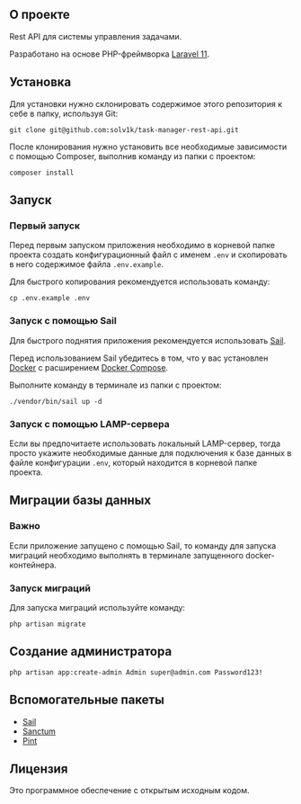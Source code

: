 ## О проекте

Rest API для системы управления задачами.

Разработано на основе PHP-фреймворка [Laravel 11](https://laravel.com/docs/11.x).

## Установка

Для установки нужно склонировать содержимое этого репозитория к себе в папку, используя Git:
```
git clone git@github.com:solv1k/task-manager-rest-api.git
```

После клонирования нужно установить все необходимые зависимости с помощью Composer, выполнив команду из папки с проектом:
```
composer install
```

## Запуск

### Первый запуск

Перед первым запуском приложения необходимо в корневой папке проекта создать конфигурационный файл с именем `.env` и скопировать в него содержимое файла `.env.example`.

Для быстрого копирования рекомендуется использовать команду:
```
cp .env.example .env
```

### Запуск c помощью Sail

Для быстрого поднятия приложения рекомендуется использовать [Sail](https://github.com/laravel/sail).

Перед использованием Sail убедитесь в том, что у вас установлен [Docker](https://www.docker.com) с расширением [Docker Compose](https://docs.docker.com/compose).

Выполните команду в терминале из папки с проектом:
```
./vendor/bin/sail up -d
```

### Запуск c помощью LAMP-сервера

Если вы предпочитаете использовать локальный LAMP-сервер, тогда просто укажите необходимые данные для подключения к базе данных в файле конфигурации `.env`, который находится в корневой папке проекта.

## Миграции базы данных

### Важно
Если приложение запущено с помощью Sail, то команду для запуска миграций необходимо выполнять в терминале запущенного docker-контейнера.

### Запуск миграций

Для запуска миграций используйте команду:
```
php artisan migrate
```

## Создание администратора

```
php artisan app:create-admin Admin super@admin.com Password123!
```

## Вспомогательные пакеты

- [Sail](https://github.com/laravel/sail)
- [Sanctum](https://github.com/laravel/sanctum)
- [Pint](https://github.com/laravel/pint)

## Лицензия

Это программное обеспечение с открытым исходным кодом.
